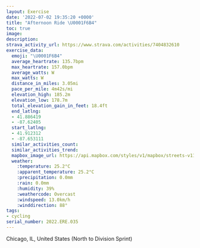 ```yaml
---
layout: Exercise
date: '2022-07-02 19:35:20 +0000'
title: "Afternoon Ride \U0001F6B4"
toc: true
image:
description:
strava_activity_url: https://www.strava.com/activities/7404832610
exercise_data:
  emoji: "\U0001F6B4"
  average_heartrate: 135.7bpm
  max_heartrate: 157.0bpm
  average_watts: W
  max_watts: W
  distance_in_miles: 3.05mi
  pace_per_mile: 4m42s/mi
  elevation_high: 185.2m
  elevation_low: 178.7m
  total_elevation_gain_in_feet: 18.4ft
  end_latlng:
  - 41.886419
  - -87.62405
  start_latlng:
  - 41.912312
  - -87.653111
  similar_activities_count:
  similar_activities_trend:
  mapbox_image_url: https://api.mapbox.com/styles/v1/mapbox/streets-v11/static/path-5+787af2-1.0(%7D~x~F~v~uOp%40%3FHBRE%5ECBE%3FICG%40ICo%40%3Fi%40CI%40%7B%40AMCyEF_%40PU%60%40%7D%40Ra%40b%40i%40HMp%40s%40%7C%40%7DANQP%5Dj%40s%40%5Eo%40%5Cg%40b%40%7D%40~%40sAN%5BTU~BoDv%40aAp%40eALKL_%40d%40w%40~FaJr%40qAbCmDhAkBv%40iAXi%40HGLWp%40gAj%40y%40Za%40DI%3FO~%40sADM%40%5DCaFCq%40%5BoCD%7BBCeA%3FeAEyDBk%40BQFMHCfCAn%40Gx%40A%5EBv%40%3F%60%40Ed%40FPGt%40%3FzAIL%40FAJID%3FAAr%40%40ZCn%40%40jAIlBAh%40Bv%40%3FlAGbA%3F%60ACdABL%3FFCnAAL%40LExCE%3FG%60%40Dx%40%3Fn%40GP%40~DGv%40BXC%5ELHC%60%40%40%60%40ABEVAxBE%7C%40%40f%40Cj%40BhAEXB~BCbBDPCZ%40d%40Cn%40%3FHBHIVAF%40l%40GPOPE%5C%40HDP%40b%40j%40DWEWWu%40MELBLARQ%3FUZO%5CT%5EJPAh%40o%40ASLYJMb%40QPQVg%40FWGoABo%40Ay%40Ds%40AOBMDe%40AiABwBAo%40Bk%40IuCDo%40Ac%40B%7D%40A%7BBCMB%7D%40A%5DDe%40%3F%5BDCAKBMGeA%40YJGFKD%5BAm%40BMJKGQBKAK%5EKROAKNI%3FKBG%3FMXKAGOMJe%40MSPC%40BaAc%40e%40ICEOIn%40N%40DF%3F),pin-s-s+e5b22e(-87.65312,41.91231),pin-s-f+89ae00(-87.62404999999998,41.886410000000026)/auto/800x800?access_token=pk.eyJ1Ijoiam9zaGJlY2ttYW4iLCJhIjoiY205eWR2aDd1MWZ6djJrbXc4a3M0bWZleiJ9.XiG9OWkNcZk2QzjJbxLB4A
  weather:
    :temperature: 25.2°C
    :apparent_temperature: 25.2°C
    :precipitation: 0.0mm
    :rain: 0.0mm
    :humidity: 39%
    :weathercode: Overcast
    :windspeed: 13.0km/h
    :winddirection: 88°
tags:
- cycling
serial_number: 2022.ERE.035
---
```

Chicago, IL, United States (North to Division Sprint)
